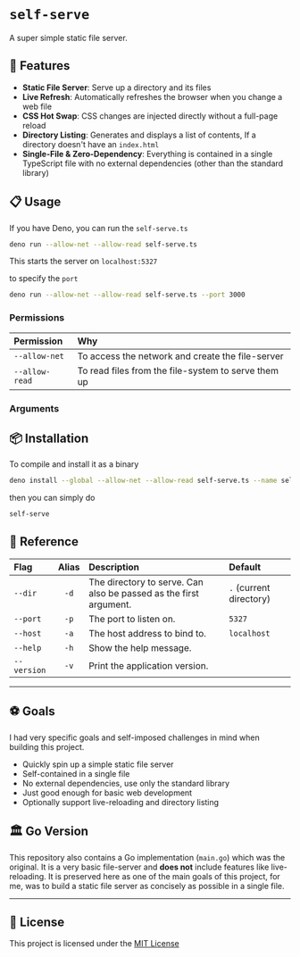 # `self-serve`

A super simple static file server.

## 🌟 Features

- **Static File Server**: Serve up a directory and its files
- **Live Refresh**: Automatically refreshes the browser when you change a web file
- **CSS Hot Swap**: CSS changes are injected directly without a full-page reload
- **Directory Listing**: Generates and displays a list of contents, If a directory doesn't have an `index.html`
- **Single-File & Zero-Dependency**: Everything is contained in a single TypeScript file with no external dependencies (other than the standard library)

## 📋 Usage

If you have Deno, you can run the `self-serve.ts`

```sh
deno run --allow-net --allow-read self-serve.ts
```

This starts the server on `localhost:5327`

to specify the `port`

```sh
deno run --allow-net --allow-read self-serve.ts --port 3000
```

### Permissions

| Permission     | Why                                                 |
| :------------- | :-------------------------------------------------- |
| `--allow-net`  | To access the network and create the file-server    |
| `--allow-read` | To read files from the file-system to serve them up |

### Arguments

## 📦 Installation

To compile and install it as a binary

```sh
deno install --global --allow-net --allow-read self-serve.ts --name self-serve 
```

then you can simply do

```sh
self-serve
```

## 📕 Reference

 | Flag        | Alias | Description                                                       | Default                 |
 | :---------- | :---: | :---------------------------------------------------------------- | :---------------------- |
 | `--dir`     | `-d`  | The directory to serve. Can also be passed as the first argument. | `.` (current directory) |
 | `--port`    | `-p`  | The port to listen on.                                            | `5327`                  |
 | `--host`    | `-a`  | The host address to bind to.                                      | `localhost`             |
 | `--help`    | `-h`  | Show the help message.                                            |                         |
 | `--version` | `-v`  | Print the application version.                                    |                         |

---

## ⚽ Goals

I had very specific goals and self-imposed challenges in mind when building this project.

- Quickly spin up a simple static file server
- Self-contained in a single file
- No external dependencies, use only the standard library
- Just good enough for basic web development
- Optionally support live-reloading and directory listing

## 🏛️ Go Version

This repository also contains a Go implementation (`main.go`) which was the original. It is a very basic file-server and **does not** include features like live-reloading. It is preserved here as one of the main goals of this project, for me, was to build a static file server as concisely as possible in a single file.

---

## 📄 License

This project is licensed under the [MIT License](./LICENSE)
